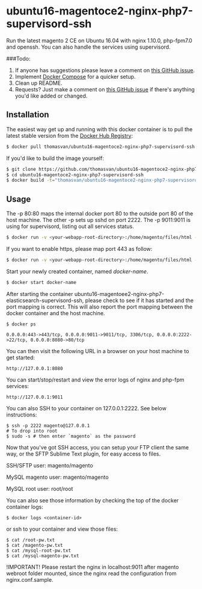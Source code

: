 # ubuntu16-magentoce2-nginx-php7-supervisord-ssh

Run the latest magento 2 CE on Ubuntu 16.04 with nginx 1.10.0, php-fpm7.0 and openssh. You can also handle the services using supervisord.

###Todo:

1. If anyone has suggestions please leave a comment on [this GitHub issue](https://github.com/thomasvan/ubuntu16-magentoce2-nginx-php7-supervisord-ssh/issues/2).
2. Implement [Docker Compose](https://docs.docker.com/compose/) for a quicker setup.
3. Clean up README.
4. Requests? Just make a comment on [this GitHub issue](https://github.com/thomasvan/ubuntu16-magentoce2-nginx-php7-supervisord-ssh/issues/1) if there's anything you'd like added or changed.

## Installation

The easiest way get up and running with this docker container is to pull the latest stable version from the [Docker Hub Registry](https://hub.docker.com/r/thomasvan/ubuntu16-magentoce2-nginx-php7-supervisord-ssh/):

```bash
$ docker pull thomasvan/ubuntu16-magentoce2-nginx-php7-supervisord-ssh:latest
```

If you'd like to build the image yourself:

```bash
$ git clone https://github.com/thomasvan/ubuntu16-magentoce2-nginx-php7-supervisord-ssh.git
$ cd ubuntu16-magentoce2-nginx-php7-supervisord-ssh
$ docker build -t="thomasvan/ubuntu16-magentoce2-nginx-php7-supervisord-ssh" .
```

## Usage

The -p 80:80 maps the internal docker port 80 to the outside port 80 of the host machine. The other -p sets up sshd on port 2222.
The -p 9011:9011 is using for supervisord, listing out all services status. 

```bash
$ docker run -v <your-webapp-root-directory>:/home/magento/files/html -p 8080:80 -p 2222:22 -p 9011:9011 --name docker-name -d thomasvan/ubuntu16-magentoce2-nginx-php7-supervisord-ssh:latest
```

If you want to enable https, please map port 443 as follow:
```bash
$ docker run -v <your-webapp-root-directory>:/home/magento/files/html -p 8080:80 -p 4443:443 -p 2222:22 -p 9011:9011 --name docker-name -d thomasvan/ubuntu16-magentoce2-nginx-php7-supervisord-ssh:latest
```


Start your newly created container, named *docker-name*.

```bash
$ docker start docker-name
```

After starting the container ubuntu16-magentoee2-nginx-php7-elasticsearch-supervisord-ssh, please check to see if it has started and the port mapping is correct.  This will also report the port mapping between the docker container and the host machine.

```
$ docker ps

0.0.0.0:443->443/tcp, 0.0.0.0:9011->9011/tcp, 3306/tcp, 0.0.0.0:2222->22/tcp, 0.0.0.0:8080->80/tcp
```

You can then visit the following URL in a browser on your host machine to get started:

```
http://127.0.0.1:8080
```

You can start/stop/restart and view the error logs of nginx and php-fpm services:
```
http://127.0.0.1:9011
```

You can also SSH to your container on 127.0.0.1:2222. See below instructions:

```
$ ssh -p 2222 magento@127.0.0.1
# To drop into root
$ sudo -s # then enter `magento` as the password
```

Now that you've got SSH access, you can setup your FTP client the same way, or the SFTP Sublime Text plugin, for easy access to files.

SSH/SFTP user: magento/magento

MySQL magento user: magento/magento

MySQL root user: root/root

You can also see those information by checking the top of the docker container logs:

```
$ docker logs <container-id>
```
or ssh to your container and view those files:
```
$ cat /root-pw.txt
$ cat /magento-pw.txt
$ cat /mysql-root-pw.txt
$ cat /mysql-magento-pw.txt
```

!IMPORTANT! Please restart the nginx in localhost:9011 after magento webroot folder mounted, since the nginx read the configuration from nginx.conf.sample.